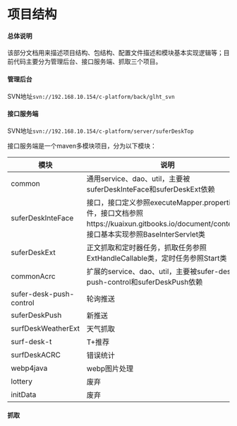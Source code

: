# 项目结构

#### 总体说明
该部分文档用来描述项目结构、包结构、配置文件描述和模块基本实现逻辑等；目前代码主要分为管理后台、接口服务端、抓取三个项目。
#### 管理后台
SVN地址```svn://192.168.10.154/c-platform/back/glht_svn```

#### 接口服务端
SVN地址```svn://192.168.10.154/c-platform/server/suferDeskTop```

接口服务端是一个maven多模块项目，分为以下模块：

| 模块 | 说明 | 
| -- | -- | 
| common | 通用service、dao、util，主要被suferDeskInteFace和suferDeskExt依赖 |
| suferDeskInteFace | 接口，接口定义参照executeMapper.properties文件，接口文档参照https://kuaixun.gitbooks.io/document/content/， 接口基本实现参照BaseInterServlet类|
| suferDeskExt | 正文抓取和定时器任务，抓取任务参照ExtHandleCallable类，定时任务参照Start类 |
| commonAcrc | 扩展的service、dao、util，主要被sufer-desk-push-control和suferDeskPush依赖 |
| sufer-desk-push-control | 轮询推送 |
| suferDeskPush | 新推送 |
| surfDeskWeatherExt | 天气抓取 |
| surf-desk-t | T+推荐 |
| surfDeskACRC | 错误统计 |
| webp4java | webp图片处理 |
| lottery | 废弃 |
| initData | 废弃 |




#### 抓取
